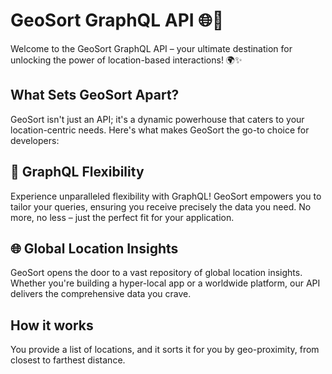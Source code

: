 # GeoSort GraphQL API 🌐🚀

Welcome to the GeoSort GraphQL API – your ultimate destination for unlocking the power of location-based interactions! 🌍✨

## What Sets GeoSort Apart?

GeoSort isn't just an API; it's a dynamic powerhouse that caters to your location-centric needs. Here's what makes GeoSort the go-to choice for developers:

## 🚀 GraphQL Flexibility

Experience unparalleled flexibility with GraphQL! GeoSort empowers you to tailor your queries, ensuring you receive precisely the data you need. No more, no less – just the perfect fit for your application.

## 🌐 Global Location Insights

GeoSort opens the door to a vast repository of global location insights. Whether you're building a hyper-local app or a worldwide platform, our API delivers the comprehensive data you crave.

## How it works

You provide a list of locations, and it sorts it for you by geo-proximity, from closest to farthest distance.

